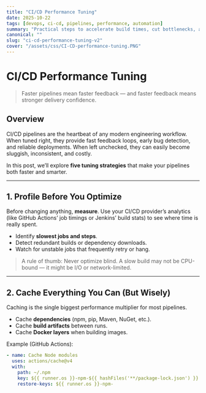 ```yaml
---
title: "CI/CD Performance Tuning"
date: 2025-10-22
tags: [devops, ci-cd, pipelines, performance, automation]
summary: "Practical steps to accelerate build times, cut bottlenecks, and make your CI/CD pipeline more predictable and self-healing."
canonical: ""
slug: "ci-cd-performance-tuning-v2"
cover: "/assets/css/CI-CD-performance-tuning.PNG"
---
```


# CI/CD Performance Tuning

> Faster pipelines mean faster feedback — and faster feedback means stronger delivery confidence.

## Overview

CI/CD pipelines are the heartbeat of any modern engineering workflow. When tuned right, they provide fast feedback loops, early bug detection, and reliable deployments. When left unchecked, they can easily become sluggish, inconsistent, and costly.

In this post, we’ll explore **five tuning strategies** that make your pipelines both faster and smarter.

---

## 1. Profile Before You Optimize

Before changing anything, **measure**. Use your CI/CD provider’s analytics (like GitHub Actions’ job timings or Jenkins’ build stats) to see where time is really spent.

- Identify **slowest jobs and steps**.  
- Detect redundant builds or dependency downloads.  
- Watch for unstable jobs that frequently retry or hang.

> A rule of thumb: Never optimize blind. A slow build may not be CPU-bound — it might be I/O or network-limited.

---

## 2. Cache Everything You Can (But Wisely)

Caching is the single biggest performance multiplier for most pipelines.  
- Cache **dependencies** (npm, pip, Maven, NuGet, etc.).  
- Cache **build artifacts** between runs.  
- Cache **Docker layers** when building images.

Example (GitHub Actions):

```yaml
- name: Cache Node modules
  uses: actions/cache@v4
  with:
    path: ~/.npm
    key: ${{ runner.os }}-npm-${{ hashFiles('**/package-lock.json') }}
    restore-keys: ${{ runner.os }}-npm-
